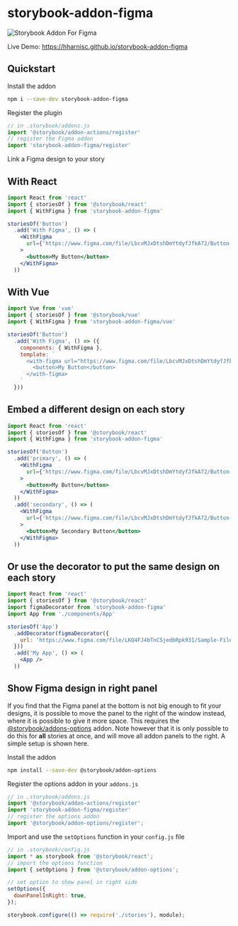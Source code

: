 # storybook-addon-figma

![Storybook Addon For Figma](https://raw.githubusercontent.com/hharnisc/storybook-addon-figma/master/storybook-addon-figma.gif)

Live Demo: https://hharnisc.github.io/storybook-addon-figma

## Quickstart

Install the addon

```sh
npm i --save-dev storybook-addon-figma
```

Register the plugin

```jsx
// in .storybook/addons.js
import '@storybook/addon-actions/register'
// register the Figma addon
import 'storybook-addon-figma/register'
```

Link a Figma design to your story

## With React

```jsx
import React from 'react'
import { storiesOf } from '@storybook/react'
import { WithFigma } from 'storybook-addon-figma'

storiesOf('Button')
  .add('With Figma', () => (
    <WithFigma
      url={'https://www.figma.com/file/LbcvMJxDtshDmYtdyfJfkA72/Button-Primary'}
    >
      <button>My Button</button>
    </WithFigma>
  ))
```

## With Vue

```jsx
import Vue from 'vue'
import { storiesOf } from '@storybook/vue'
import { WithFigma } from 'storybook-addon-figma/vue'

storiesOf('Button')
  .add('With Figma', () => ({
    components: { WithFigma },
    template: `
      <with-figma url="https://www.figma.com/file/LbcvMJxDtshDmYtdyfJfkA72/Button-Primary">
        <button>My Button</button>
      </with-figma>
    `
  }))
```


## Embed a different design on each story

```jsx
import React from 'react'
import { storiesOf } from '@storybook/react'
import { WithFigma } from 'storybook-addon-figma'

storiesOf('Button')
  .add('primary', () => (
    <WithFigma
      url={'https://www.figma.com/file/LbcvMJxDtshDmYtdyfJfkA72/Button-Primary'}
    >
      <button>My Button</button>
    </WithFigma>
  ))
  .add('secondary', () => (
    <WithFigma
      url={'https://www.figma.com/file/LbcvMJxDtshDmYtdyfJfkA72/Button-Secondary'}
    >
      <button>My Secondary Button</button>
    </WithFigma>
  ))
```

## Or use the decorator to put the same design on each story

```jsx
import React from 'react'
import { storiesOf } from '@storybook/react'
import figmaDecorator from 'storybook-addon-figma'
import App from './components/App'

storiesOf('App')
  .addDecorator(figmaDecorator({
    url: 'https://www.figma.com/file/LKQ4FJ4bTnCSjedbRpk931/Sample-File',
  }))
  .add('My App', () => (
    <App />
  ))
```

## Show Figma design in right panel

If you find that the Figma panel at the bottom is not big enough to fit your designs, it is possible to move the panel to the right of the window instead, where it is possible to give it more space. This requires the [@storybook/addons-options](https://github.com/storybooks/storybook/tree/master/addons/options) addon. Note however that it is only possible to do this for **all** stories at once, and will move all addon panels to the right. A simple setup is shown here.

Install the addon

```sh
npm install --save-dev @storybook/addon-options
```

Register the options addon in your `addons.js`

```jsx
// in .storybook/addons.js
import '@storybook/addon-actions/register'
import 'storybook-addon-figma/register'
// register the options addon
import '@storybook/addon-options/register';
```

Import and use the `setOptions` function in your `config.js` file

```jsx
// in .storybook/config.js
import * as storybook from '@storybook/react';
// import the options function
import { setOptions } from '@storybook/addon-options';

// set option to show panel in right side
setOptions({
  downPanelInRight: true,
});

storybook.configure(() => require('./stories'), module);
```
